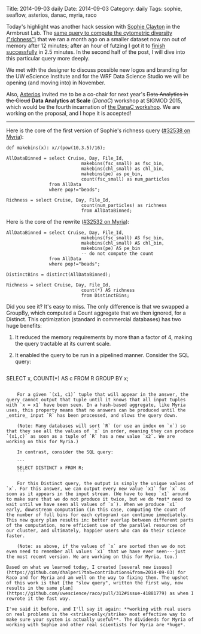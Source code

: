 Title: 2014-09-03 daily
Date: 2014-09-03
Category: daily
Tags: sophie, seaflow, asterios, danac, myria, raco

Today's highlight was another hack session with [Sophie Clayton](http://r.halper.in/coauth/sclayton) in the Armbrust Lab. The [same query to compute the cytometric diversity ("richness")](https://demo.myria.cs.washington.edu/queries?max=32528&limit=1) that we ran a month ago on a smaller dataset now ran out of memory after 12 minutes; after an hour of futzing I got it to [finish successfully](https://demo.myria.cs.washington.edu/queries?max=32532&limit=1) in 2.5 minutes. In the second half of the post, I will dive into this particular query more deeply.

We met with the designer to discuss possible new logos and branding for the UW eScience Institute and for the WRF Data Science Studio we will be opening (and moving into) in November.

Also, [Asterios](http://r.halper.in/people/asterios) invited me to be a co-chair for next year's <strike>Data Analytics in the Cloud</strike> **Data Analytics at Scale** (*DanaC*) workshop at SIGMOD 2015, which would be the fourth incarnation of [the DanaC workshop](http://danac-workshop.dima.tu-berlin.de/). We are working on the proposal, and I hope it is accepted!

------------------------------------------------------------------------------------------------------------------------------------------------------------------------------------

Here is the core of the first version of Sophie's richness query ([#32538 on Myria](https://demo.myria.cs.washington.edu/queries?max=32528&limit=1)):

```
def makebins(x): x//(pow(10,3.5)/16);

AllDataBinned = select Cruise, Day, File_Id,
                            makebins(fsc_small) as fsc_bin,
                            makebins(chl_small) as chl_bin,
                            makebins(pe) as pe_bin,
                            count(fsc_small) as num_particles
                from AllData
                where pop!="beads";
                            
Richness = select Cruise, Day, File_Id,
                            count(num_particles) as richness
                            from AllDataBinned;
```

Here is the core of the rewrite ([#32532 on Myria](https://demo.myria.cs.washington.edu/queries?max=32532&limit=1)):

```
AllDataBinned = select Cruise, Day, File_Id,
                            makebins(fsc_small) AS fsc_bin,
                            makebins(chl_small) AS chl_bin,
                            makebins(pe) AS pe_bin
                            -- do not compute the count
                from AllData
                where pop!="beads";

DistinctBins = distinct(AllDataBinned);

Richness = select Cruise, Day, File_Id,
                            count(*) AS richness
                            from DistinctBins;
```

Did you see it? It's easy to miss. The only difference is that we swapped a GroupBy, which computed a Count aggregate that we then ignored, for a Distinct. This optimization (standard in commercial databases) has two huge benefits:

1. It reduced the memory requirements by more than a factor of 4, making the query tractable at its current scale.
2. It enabled the query to be run in a pipelined manner. Consider the SQL query:

    ```
SELECT x, COUNT(*) AS c FROM R GROUP BY x;
```

    For a given `(x1, c1)` tuple that will appear in the answer, the query cannot output that tuple until it knows that all input tuples with `x = x1` have been seen. In a hash-based aggregate, like Myria uses, this property means that no answers can be produced until the _entire_ input `R` has been processed, and slows the query down.

    (Note: Many databases will sort `R` (or use an index on `x`) so that they see all the values of `x` in order, meaning they can produce `(x1,c)` as soon as a tuple of `R` has a new value `x2`. We are working on this for Myria.)
    
    In contrast, consider the SQL query:
    
    ```
    SELECT DISTINCT x FROM R;
    ```
    
    For this Distinct query, the output is simply the unique values of `x`. For this answer, we can output every new value `x1` for `x` as soon as it appears in the input stream. (We have to keep `x1` around to make sure that we do not produce it twice, but we do *not* need to wait until we have seen all values of `x`). When we produce `x1` early, downstream computation (in this case, computing the count of the number of full bins for each cytogram) can continue immediately. This new query plan results in: better overlap between different parts of the computation, more efficient use of the parallel resources of our cluster, and ultimately, happier users who can do their science faster.

    (Note: as above, if the values of `x` are sorted then we do not even need to remember all values `x1` that we have ever seen---just the most recent version. We are working on this for Myria, too.)

Based on what we learned today, I created [several new issues](https://github.com/dhalperi?tab=contributions&from=2014-09-03) for Raco and for Myria and am well on the way to fixing them. The upshot of this work is that [the "slow query", written the first way, now results in the same plan](https://github.com/uwescience/raco/pull/312#issue-41881779) as when I rewrote it the fast way.

I've said it before, and I'll say it again: **working with real users on real problems is the <strike>only</strike> most effective way to make sure your system is actually useful**. The dividends for Myria of working with Sophie and other real scientists for Myria are *huge*.